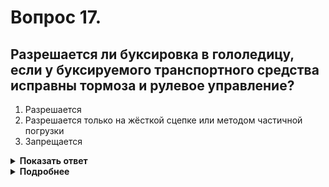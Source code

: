 # Вопрос 17.

## Разрешается ли буксировка в гололедицу, если у буксируемого транспортного средства исправны тормоза и рулевое управление?

1. Разрешается
2. Разрешается только на жёсткой сцепке или методом частичной погрузки
3. Запрещается

<details>
<summary><b>Показать ответ</b></summary>
Правильный ответ: 2
</details>
<details>
<summary><b>Подробнее</b></summary>
Буксировка в гололедицу на гибкой сцепке при любых обстоятельствах запрещается. Не запрещается буксировка методом частичной погрузки или на жёсткой сцепке.
(Пункт 20.4 ПДД)
</details>